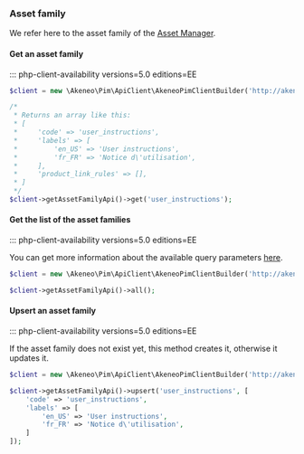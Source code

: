 ### Asset family

We refer here to the asset family of the [Asset Manager](/concepts/asset-manager.html#asset-family).

#### Get an asset family
::: php-client-availability versions=5.0 editions=EE

```php
$client = new \Akeneo\Pim\ApiClient\AkeneoPimClientBuilder('http://akeneo.com/')->buildAuthenticatedByPassword('client_id', 'secret', 'admin', 'admin');

/*
 * Returns an array like this:
 * [
 *     'code' => 'user_instructions',
 *     'labels' => [
 *         'en_US' => 'User instructions',
 *         'fr_FR' => 'Notice d\'utilisation',
 *     ],
 *     'product_link_rules' => [],
 * ]
 */
$client->getAssetFamilyApi()->get('user_instructions');
```
 
#### Get the list of the asset families
::: php-client-availability versions=5.0 editions=EE

You can get more information about the available query parameters [here](/api-reference.html#get_asset_families).

```php
$client = new \Akeneo\Pim\ApiClient\AkeneoPimClientBuilder('http://akeneo.com/')->buildAuthenticatedByPassword('client_id', 'secret', 'admin', 'admin');

$client->getAssetFamilyApi()->all();
```

#### Upsert an asset family
::: php-client-availability versions=5.0 editions=EE

If the asset family does not exist yet, this method creates it, otherwise it updates it.

```php
$client = new \Akeneo\Pim\ApiClient\AkeneoPimClientBuilder('http://akeneo.com/')->buildAuthenticatedByPassword('client_id', 'secret', 'admin', 'admin');

$client->getAssetFamilyApi()->upsert('user_instructions', [
    'code' => 'user_instructions',
    'labels' => [
        'en_US' => 'User instructions',
        'fr_FR' => 'Notice d\'utilisation',
    ]
]);
```
